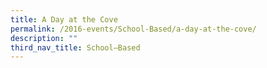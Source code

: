 ```yaml
---
title: A Day at the Cove
permalink: /2016-events/School-Based/a-day-at-the-cove/
description: ""
third_nav_title: School–Based
---
```

